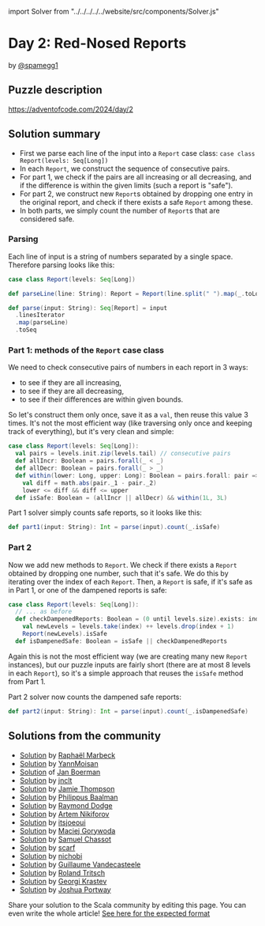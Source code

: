 import Solver from "../../../../../website/src/components/Solver.js"

# Day 2: Red-Nosed Reports

by [@spamegg1](https://github.com/spamegg1)

## Puzzle description

https://adventofcode.com/2024/day/2

## Solution summary

- First we parse each line of the input into a `Report` case class: `case class Report(levels: Seq[Long])`
- In each `Report`, we construct the sequence of consecutive pairs.
- For part 1, we check if the pairs are all increasing or all decreasing, and if the difference is within the given limits (such a report is "safe").
- For part 2, we construct new `Report`s obtained by dropping one entry in the original report, and check if there exists a safe `Report` among these.
- In both parts, we simply count the number of `Report`s that are considered safe.

### Parsing

Each line of input is a string of numbers separated by a single space.
Therefore parsing looks like this:

```scala
case class Report(levels: Seq[Long])

def parseLine(line: String): Report = Report(line.split(" ").map(_.toLong).toSeq)

def parse(input: String): Seq[Report] = input
  .linesIterator
  .map(parseLine)
  .toSeq
```

### Part 1: methods of the `Report` case class

We need to check consecutive pairs of numbers in each report in 3 ways:

- to see if they are all increasing,
- to see if they are all decreasing,
- to see if their differences are within given bounds.

So let's construct them only once, save it as a `val`, then reuse this value 3 times.
It's not the most efficient way (like traversing only once and keeping track of everything),
but it's very clean and simple:

```scala
case class Report(levels: Seq[Long]):
  val pairs = levels.init.zip(levels.tail) // consecutive pairs
  def allIncr: Boolean = pairs.forall(_ < _)
  def allDecr: Boolean = pairs.forall(_ > _)
  def within(lower: Long, upper: Long): Boolean = pairs.forall: pair =>
    val diff = math.abs(pair._1 - pair._2)
    lower <= diff && diff <= upper
  def isSafe: Boolean = (allIncr || allDecr) && within(1L, 3L)
```

Part 1 solver simply counts safe reports, so it looks like this:

```scala
def part1(input: String): Int = parse(input).count(_.isSafe)
```

### Part 2

Now we add new methods to `Report`.
We check if there exists a `Report` obtained by dropping one number, such that it's safe.
We do this by iterating over the index of each `Report`.
Then, a `Report` is safe, if it's safe as in Part 1, or one of the dampened reports is safe:

```scala
case class Report(levels: Seq[Long]):
  // ... as before
  def checkDampenedReports: Boolean = (0 until levels.size).exists: index =>
    val newLevels = levels.take(index) ++ levels.drop(index + 1)
    Report(newLevels).isSafe
  def isDampenedSafe: Boolean = isSafe || checkDampenedReports
```

Again this is not the most efficient way (we are creating many new `Report` instances),
but our puzzle inputs are fairly short (there are at most 8 levels in each `Report`),
so it's a simple approach that reuses the `isSafe` method from Part 1.

Part 2 solver now counts the dampened safe reports:

```scala
def part2(input: String): Int = parse(input).count(_.isDampenedSafe)
```

## Solutions from the community

- [Solution](https://github.com/rmarbeck/advent2024/tree/main/day2) by [Raphaël Marbeck](https://github.com/rmarbeck)
- [Solution](https://github.com/YannMoisan/advent-of-code/blob/master/2024/src/main/scala/Day2.scala) by [YannMoisan](https://github.com/YannMoisan)
- [Solution](https://github.com/Jannyboy11/AdventOfCode2024/blob/master/src/main/scala/day02/Day02.scala) of [Jan Boerman](https://x.com/JanBoerman95)
- [Solution](https://github.com/jnclt/adventofcode2024/blob/main/day02/red-nosed-reports.sc) by [jnclt](https://github.com/jnclt)
- [Solution](https://github.com/bishabosha/advent-of-code-2024/blob/main/2024-day02.scala) by [Jamie Thompson](https://github.com/bishabosha)
- [Solution](https://github.com/Philippus/adventofcode/blob/main/src/main/scala/adventofcode2024/Day02.scala) by [Philippus Baalman](https://github.com/philippus)
- [Solution](https://github.com/rayrobdod/advent-of-code/blob/main/2024/02/day2.scala) by [Raymond Dodge](https://github.com/rayrobdod)
- [Solution](https://github.com/nikiforo/aoc24/blob/main/src/main/scala/io/github/nikiforo/aoc24/D2T2.scala) by [Artem Nikiforov](https://github.com/nikiforo)
- [Solution](https://github.com/itsjoeoui/aoc2024/blob/main/src/day02.scala) by [itsjoeoui](https://github.com/itsjoeoui)
- [Solution](https://github.com/makingthematrix/AdventOfCode2024/blob/main/src/main/scala/io/github/makingthematrix/AdventofCode2024/DayTwo.scala) by [Maciej Gorywoda](https://github.com/makingthematrix)
- [Solution](https://github.com/samuelchassot/AdventCode_2024/blob/60c782a1a05fbbb65e44fb923cddf48edc7b5625/02/Day02.scala) by [Samuel Chassot](https://github.com/samuelchassot)
- [Solution](https://github.com/scarf005/aoc-scala/blob/main/2024/day02.scala) by [scarf](https://github.com/scarf005)
- [Solution](https://github.com/nichobi/advent-of-code-2024/blob/main/02/solution.scala) by [nichobi](https://github.com/nichobi)
- [Solution](https://github.com/guycastle/advent_of_code/blob/main/src/main/scala/aoc2024/day02/DayTwo.scala) by [Guillaume Vandecasteele](https://github.com/guycastle)
- [Solution](https://github.com/rolandtritsch/scala3-aoc-2024/blob/trunk/src/aoc2024/Day02.scala) by [Roland Tritsch](https://github.com/rolandtritsch)
- [Solution](https://github.com/profunctor-optics/advent-2024/blob/main/src/main/scala/advent2024/Day02.scala) by [Georgi Krastev](https://github.com/joroKr21)
- [Solution](https://github.com/jportway/advent2024/blob/master/src/main/scala/Day2.scala) by [Joshua Portway](https://github.com/jportway)

Share your solution to the Scala community by editing this page.
You can even write the whole article! [See here for the expected format](https://github.com/scalacenter/scala-advent-of-code/discussions/424)

